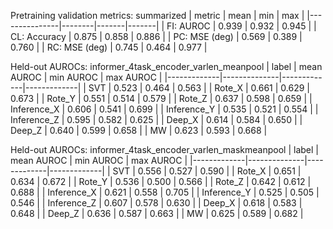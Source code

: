 

Pretraining validation metrics: summarized
| metric        |   mean |   min |   max |
|---------------|--------|-------|-------|
| FI: AUROC     |  0.939 | 0.932 | 0.945 |
| CL: Accuracy  |  0.875 | 0.858 | 0.886 |
| PC: MSE (deg) |  0.569 | 0.389 | 0.760 |
| RC: MSE (deg) |  0.745 | 0.464 | 0.977 |

Held-out AUROCs: informer_4task_encoder_varlen_meanpool
| label       |   mean AUROC |   min AUROC |   max AUROC |
|-------------|--------------|-------------|-------------|
| SVT         |        0.523 |       0.464 |       0.563 |
| Rote_X      |        0.661 |       0.629 |       0.673 |
| Rote_Y      |        0.551 |       0.514 |       0.579 |
| Rote_Z      |        0.637 |       0.598 |       0.659 |
| Inference_X |        0.606 |       0.541 |       0.699 |
| Inference_Y |        0.535 |       0.521 |       0.554 |
| Inference_Z |        0.595 |       0.582 |       0.625 |
| Deep_X      |        0.614 |       0.584 |       0.650 |
| Deep_Z      |        0.640 |       0.599 |       0.658 |
| MW          |        0.623 |       0.593 |       0.668 |

Held-out AUROCs: informer_4task_encoder_varlen_maskmeanpool
| label       |   mean AUROC |   min AUROC |   max AUROC |
|-------------|--------------|-------------|-------------|
| SVT         |        0.556 |       0.527 |       0.590 |
| Rote_X      |        0.651 |       0.634 |       0.672 |
| Rote_Y      |        0.536 |       0.500 |       0.566 |
| Rote_Z      |        0.642 |       0.612 |       0.688 |
| Inference_X |        0.621 |       0.558 |       0.705 |
| Inference_Y |        0.525 |       0.505 |       0.546 |
| Inference_Z |        0.607 |       0.578 |       0.630 |
| Deep_X      |        0.618 |       0.583 |       0.648 |
| Deep_Z      |        0.636 |       0.587 |       0.663 |
| MW          |        0.625 |       0.589 |       0.682 |
